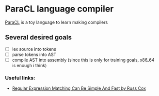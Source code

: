 # ParaCL language compiler
[ParaCL](paracl.pdf) is a toy language to learn making compilers

## Several desired goals
- [ ] lex source into tokens
- [ ] parse tokens into AST
- [ ] compile AST into assembly (since this is only for training goals, x86_64 is enough i think)

### Useful links:
- [Regular Expression Matching Can Be Simple And Fast by Russ Cox](https://swtch.com/~rsc/regexp/regexp1.html)
